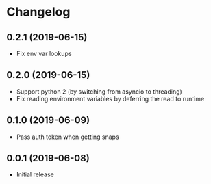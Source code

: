 Changelog
=========

0.2.1 (2019-06-15)
------------------

 - Fix env var lookups


0.2.0 (2019-06-15)
------------------

 - Support python 2 (by switching from asyncio to threading)
 - Fix reading environment variables by deferring the read to runtime


0.1.0 (2019-06-09)
------------------
 - Pass auth token when getting snaps


0.0.1 (2019-06-08)
------------------
 - Initial release
